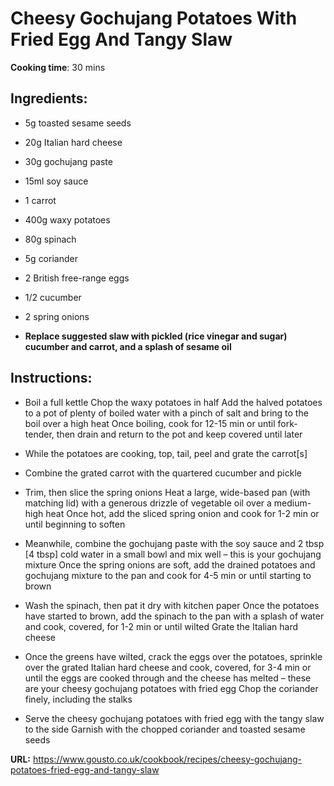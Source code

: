 # Cheesy Gochujang Potatoes With Fried Egg And Tangy Slaw

**Cooking time**: 30 mins

## Ingredients:

- 5g toasted sesame seeds
- 20g Italian hard cheese
- 30g gochujang paste
- 15ml soy sauce
- 1 carrot
- 400g waxy potatoes
- 80g spinach
- 5g coriander
- 2 British free-range eggs
- 1/2 cucumber
- 2 spring onions

- **Replace suggested slaw with pickled (rice vinegar and sugar) cucumber and carrot, and a splash of sesame oil**

## Instructions:

- Boil a full kettle
  Chop the waxy potatoes in half
  Add the halved potatoes to a pot of plenty of boiled water with a pinch of salt and bring to the boil over a high heat
  Once boiling, cook for 12-15 min or until fork-tender, then drain and return to the pot and keep covered until later

- While the potatoes are cooking, top, tail, peel and grate the carrot[s]
- Combine the grated carrot with the quartered cucumber and pickle

- Trim, then slice the spring onions
  Heat a large, wide-based pan (with matching lid) with a generous drizzle of vegetable oil over a medium-high heat
  Once hot, add the sliced spring onion and cook for 1-2 min or until beginning to soften

- Meanwhile, combine the gochujang paste with the soy sauce and 2 tbsp [4 tbsp] cold water in a small bowl and mix well – this is your gochujang mixture
  Once the spring onions are soft, add the drained potatoes and gochujang mixture to the pan and cook for 4-5 min or until starting to brown

- Wash the spinach, then pat it dry with kitchen paper
  Once the potatoes have started to brown, add the spinach to the pan with a splash of water and cook, covered, for 1-2 min or until wilted
  Grate the Italian hard cheese

- Once the greens have wilted, crack the eggs over the potatoes, sprinkle over the grated Italian hard cheese and cook, covered, for 3-4 min or until the eggs are cooked through and the cheese has melted – these are your cheesy gochujang potatoes with fried egg
  Chop the coriander finely, including the stalks

- Serve the cheesy gochujang potatoes with fried egg with the tangy slaw to the side
  Garnish with the chopped coriander and toasted sesame seeds

**URL:** https://www.gousto.co.uk/cookbook/recipes/cheesy-gochujang-potatoes-fried-egg-and-tangy-slaw
